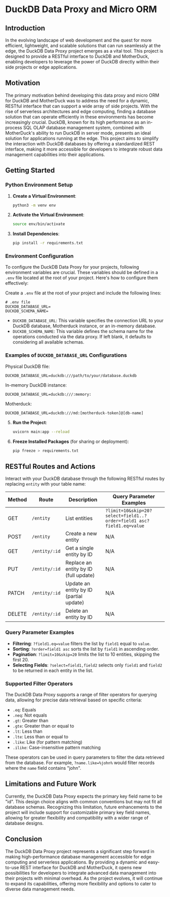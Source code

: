 # DuckDB Data Proxy and Micro ORM

## Introduction

In the evolving landscape of web development and the quest for more efficient, lightweight, and scalable solutions that can run seamlessly at the edge, the DuckDB Data Proxy project emerges as a vital tool. This project is designed to provide a RESTful interface to DuckDB and MotherDuck, enabling developers to leverage the power of DuckDB directly within their side projects or edge applications. 

## Motivation

The primary motivation behind developing this data proxy and micro ORM for DuckDB and MotherDuck was to address the need for a dynamic, RESTful interface that can support a wide array of side projects. With the rise of serverless architectures and edge computing, finding a database solution that can operate efficiently in these environments has become increasingly crucial. DuckDB, known for its high performance as an in-process SQL OLAP database management system, combined with MotherDuck's ability to run DuckDB in server mode, presents an ideal solution for applications running at the edge. This project aims to simplify the interaction with DuckDB databases by offering a standardized REST interface, making it more accessible for developers to integrate robust data management capabilities into their applications.


## Getting Started

### Python Environment Setup

1. **Create a Virtual Environment**: 
   ```bash
   python3 -m venv env
   ```
2. **Activate the Virtual Environment**: 
   ```bash
   source env/bin/activate
   ```
3. **Install Dependencies**: 
   ```bash
   pip install -r requirements.txt
   ```
### Environment Configuration

To configure the DuckDB Data Proxy for your projects, following environment variables are crucial. These variables should be defined in a `.env` file located at the root of your project. Here's how to configure them effectively:

Create a `.env` file at the root of your project and include the following lines:

```env
# .env file
DUCKDB_DATABASE_URL=
DUCKDB_SCHEMA_NAME=
```

- `DUCKDB_DATABASE_URL`: This variable specifies the connection URL to your DuckDB database, Motherduck instance, or an in-memory database.
- `DUCKDB_SCHEMA_NAME`: This variable defines the schema name for the operations conducted via the data proxy. If left blank, it defaults to considering all available schemas.

### Examples of `DUCKDB_DATABASE_URL` Configurations

Physical DuckDB file:

```env
DUCKDB_DATABASE_URL=duckdb:///path/to/your/database.duckdb
```
In-memory DuckDB instance:

```env
DUCKDB_DATABASE_URL=duckdb:///:memory:
```

Motherduck:

```env
DUCKDB_DATABASE_URL=duckdb:///md:[motherduck-token]@[db-name]
```
5. **Run the Project**:

   ```bash
   uvicorn main:app --reload
   ```

6. **Freeze Installed Packages** (for sharing or deployment): 
   ```bash
   pip freeze > requirements.txt
   ```

## RESTful Routes and Actions

Interact with your DuckDB database through the following RESTful routes by replacing `entity` with your table name:

| Method | Route             | Description                               | Query Parameter Examples                              |
|--------|-------------------|-------------------------------------------|-------------------------------------------------------|
| GET    | `/entity`         | List entities                             | `?limit=10&skip=20?select=field1..?order=field1 asc?field1.eq=value` |
| POST   | `/entity`         | Create a new entity                       | N/A                                                     |
| GET    | `/entity/:id`     | Get a single entity by ID                 | N/A                                                     |
| PUT    | `/entity/:id`     | Replace an entity by ID (full update)     | N/A                                                     |
| PATCH  | `/entity/:id`     | Update an entity by ID (partial update)   | N/A                                                     |
| DELETE | `/entity/:id`     | Delete an entity by ID                    | N/A                                                     |

### Query Parameter Examples

- **Filtering**: `?field1.eq=value` filters the list by `field1` equal to `value`.
- **Sorting**: `?order=field1 asc` sorts the list by `field1` in ascending order.
- **Pagination**: `?limit=10&skip=20` limits the list to 10 entities, skipping the first 20.
- **Selecting Fields**: `?select=field1,field2` selects only `field1` and `field2` to be returned in each entity in the list.

### Supported Filter Operators

The DuckDB Data Proxy supports a range of filter operators for querying data, allowing for precise data retrieval based on specific criteria:

- `.eq`: Equals
- `.neq`: Not equals
- `.gt`: Greater than
- `.gte`: Greater than or equal to
- `.lt`: Less than
- `.lte`: Less than or equal to
- `.like`: Like (for pattern matching)
- `.ilike`: Case-insensitive pattern matching

These operators can be used in query parameters to filter the data retrieved from the database. For example, `?name.like=%john%` would filter records where the `name` field contains "john".

## Limitations and Future Work

Currently, the DuckDB Data Proxy expects the primary key field name to be "id". This design choice aligns with common conventions but may not fit all database schemas. Recognizing this limitation, future enhancements to the project will include support for customizable primary key field names, allowing for greater flexibility and compatibility with a wider range of database designs.

## Conclusion

The DuckDB Data Proxy project represents a significant step forward in making high-performance database management accessible for edge computing and serverless applications. By providing a dynamic and easy-to-use REST interface for DuckDB and MotherDuck, it opens new possibilities for developers to integrate advanced data management into their projects with minimal overhead. As the project evolves, it will continue to expand its capabilities, offering more flexibility and options to cater to diverse data management needs.













